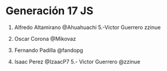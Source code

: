 # Generación 17 JS

1. Alfredo Altamirano @Ahuahuachi
5.-Victor Guerrero zzinue

2. Oscar Corona @Mikovaz
3. Fernando Padilla @fandopg
4. Isaac Perez @IzaacP7
5.- Victor Guerrero @zzinue
